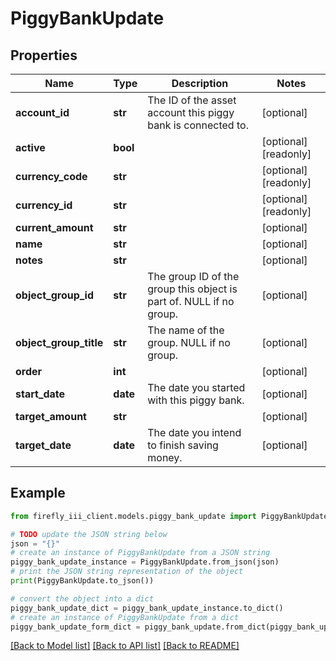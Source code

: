 # PiggyBankUpdate


## Properties

Name | Type | Description | Notes
------------ | ------------- | ------------- | -------------
**account_id** | **str** | The ID of the asset account this piggy bank is connected to. | [optional] 
**active** | **bool** |  | [optional] [readonly] 
**currency_code** | **str** |  | [optional] [readonly] 
**currency_id** | **str** |  | [optional] [readonly] 
**current_amount** | **str** |  | [optional] 
**name** | **str** |  | [optional] 
**notes** | **str** |  | [optional] 
**object_group_id** | **str** | The group ID of the group this object is part of. NULL if no group. | [optional] 
**object_group_title** | **str** | The name of the group. NULL if no group. | [optional] 
**order** | **int** |  | [optional] 
**start_date** | **date** | The date you started with this piggy bank. | [optional] 
**target_amount** | **str** |  | [optional] 
**target_date** | **date** | The date you intend to finish saving money. | [optional] 

## Example

```python
from firefly_iii_client.models.piggy_bank_update import PiggyBankUpdate

# TODO update the JSON string below
json = "{}"
# create an instance of PiggyBankUpdate from a JSON string
piggy_bank_update_instance = PiggyBankUpdate.from_json(json)
# print the JSON string representation of the object
print(PiggyBankUpdate.to_json())

# convert the object into a dict
piggy_bank_update_dict = piggy_bank_update_instance.to_dict()
# create an instance of PiggyBankUpdate from a dict
piggy_bank_update_form_dict = piggy_bank_update.from_dict(piggy_bank_update_dict)
```
[[Back to Model list]](../README.md#documentation-for-models) [[Back to API list]](../README.md#documentation-for-api-endpoints) [[Back to README]](../README.md)


